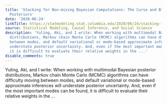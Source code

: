 ```yaml
---
title: 'Stacking for Non-mixing Bayesian Computations: The Curse and Blessing of Multimodal
  Posteriors'
date: '2020-06-24'
linkTitle: https://statmodeling.stat.columbia.edu/2020/06/24/stacking-for-non-mixing-bayesian-computations-the-curse-and-blessing-of-multimodal-posteriors/
source: Statistical Modeling, Causal Inference, and Social Science
description: 'Yuling, Aki, and I write: When working with multimodal Bayesian posterior
  distributions, Markov chain Monte Carlo (MCMC) algorithms can have difficulty moving
  between modes, and default variational or mode-based approximate inferences will
  understate posterior uncertainty. And, even if the most important modes can be found,
  it is difficult to evaluate their relative weights in the ...'
disable_comments: true
---
```

Yuling, Aki, and I write: When working with multimodal Bayesian posterior distributions, Markov chain Monte Carlo (MCMC) algorithms can have difficulty moving between modes, and default variational or mode-based approximate inferences will understate posterior uncertainty. And, even if the most important modes can be found, it is difficult to evaluate their relative weights in the ...